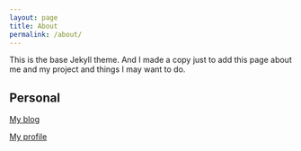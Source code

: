 ```yaml
---
layout: page
title: About
permalink: /about/
---
```


This is the base Jekyll theme. And I made a copy just to add this page about me and my project and things I may want to do.


## Personal

[My blog](https://vorthkor.github.io/victao-blog/)

[My profile](https://github.com/vorthkor)

